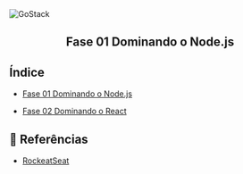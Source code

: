 <img alt="GoStack" src="https://www.pinclipart.com/picdir/big/102-1024726_related-wallpapers-node-js-logo-png-clipart.png" />
<h2 align="center">
  Fase 01 Dominando o Node.js
</h2>

## Índice

- [Fase 01 Dominando o Node.js](https://github.com/kaellandrade/GoStack_Bootcamp/tree/main/Fase01_DominandoNodeJS)

- [Fase 02 Dominando o React](https://github.com/kaellandrade/GoStack_Bootcamp/tree/main/Fase02_DominandoReact)



## :memo: Referências
- [RockeatSeat](https://www.rocketseat.com.br/)